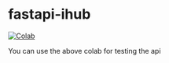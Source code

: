 # fastapi-ihub

[![Colab](https://colab.research.google.com/assets/colab-badge.svg)](https://colab.research.google.com/drive/10SZqCpc8wp0sUU-TGhhLGZ6Vmy3ihPg0?usp=sharing)

You can use the above colab for testing the api

